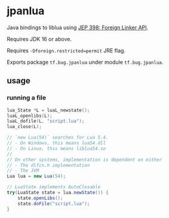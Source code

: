 # jpanlua

Java bindings to liblua using
[JEP 398: Foreign Linker API](https://openjdk.java.net/jeps/389).

Requires JDK 16 or above.

Requires `-Dforeign.restricted=permit` JRE flag.

Exports package `tf.bug.jpanlua` under module `tf.bug.jpanlua`.

## usage

### running a file

```c
lua_State *L = luaL_newstate();
luaL_openlibs(L);
luaL_dofile(L, "script.lua");
lua_close(L);
```

```java
// `new Lua(54)` searches for Lua 5.4.
// - On Windows, this means lua54.dll
// - On Linux, this means liblua54.so
//
// On other systems, implementation is dependent on either
// - The dlfcn.h implementation
// - The JVM
Lua lua = new Lua(54);

// LuaState implements AutoClosable
try(LuaState state = lua.newState()) {
    state.openLibs();
    state.doFile("script.lua");
}
```
